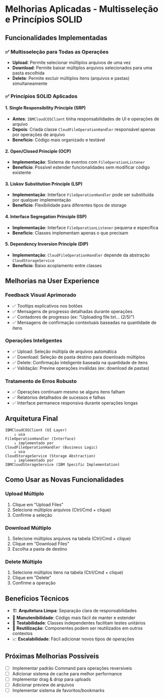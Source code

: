 # Melhorias Aplicadas - Multisseleção e Princípios SOLID

## Funcionalidades Implementadas

### ✅ Multisseleção para Todas as Operações
- **Upload**: Permite selecionar múltiplos arquivos de uma vez
- **Download**: Permite baixar múltiplos arquivos selecionados para uma pasta escolhida
- **Delete**: Permite excluir múltiplos itens (arquivos e pastas) simultaneamente

### ✅ Princípios SOLID Aplicados

#### 1. Single Responsibility Principle (SRP)
- **Antes**: `IBMCloudCOSClient` tinha responsabilidades de UI e operações de arquivo
- **Depois**: Criada classe `CloudFileOperationHandler` responsável apenas por operações de arquivo
- **Benefício**: Código mais organizado e testável

#### 2. Open/Closed Principle (OCP)
- **Implementação**: Sistema de eventos com `FileOperationListener`
- **Benefício**: Possível estender funcionalidades sem modificar código existente

#### 3. Liskov Substitution Principle (LSP)
- **Implementação**: Interface `FileOperationHandler` pode ser substituída por qualquer implementação
- **Benefício**: Flexibilidade para diferentes tipos de storage

#### 4. Interface Segregation Principle (ISP)
- **Implementação**: Interface `FileOperationListener` pequena e específica
- **Benefício**: Classes implementam apenas o que precisam

#### 5. Dependency Inversion Principle (DIP)
- **Implementação**: `CloudFileOperationHandler` depende da abstração `CloudStorageService`
- **Benefício**: Baixo acoplamento entre classes

## Melhorias na User Experience

### Feedback Visual Aprimorado
- ✅ Tooltips explicativos nos botões
- ✅ Mensagens de progresso detalhadas durante operações
- ✅ Contadores de progresso (ex: "Uploading file.txt... (2/5)")
- ✅ Mensagens de confirmação contextuais baseadas na quantidade de itens

### Operações Inteligentes
- ✅ Upload: Seleção múltipla de arquivos automática
- ✅ Download: Seleção de pasta destino para downloads múltiplos
- ✅ Delete: Confirmação inteligente baseada na quantidade de itens
- ✅ Validação: Previne operações inválidas (ex: download de pastas)

### Tratamento de Erros Robusto
- ✅ Operações continuam mesmo se alguns itens falham
- ✅ Relatórios detalhados de sucessos e falhas
- ✅ Interface permanece responsiva durante operações longas

## Arquitetura Final

```
IBMCloudCOSClient (UI Layer)
    ↓ usa
FileOperationHandler (Interface)
    ↓ implementado por
CloudFileOperationHandler (Business Logic)
    ↓ usa
CloudStorageService (Storage Abstraction)
    ↓ implementado por
IBMCloudStorageService (IBM Specific Implementation)
```

## Como Usar as Novas Funcionalidades

### Upload Múltiplo
1. Clique em "Upload Files"
2. Selecione múltiplos arquivos (Ctrl/Cmd + clique)
3. Confirme a seleção

### Download Múltiplo
1. Selecione múltiplos arquivos na tabela (Ctrl/Cmd + clique)
2. Clique em "Download Files"
3. Escolha a pasta de destino

### Delete Múltiplo
1. Selecione múltiplos itens na tabela (Ctrl/Cmd + clique)
2. Clique em "Delete"
3. Confirme a operação

## Benefícios Técnicos

- 🏗️ **Arquitetura Limpa**: Separação clara de responsabilidades
- 🔧 **Manutenibilidade**: Código mais fácil de manter e estender
- 🧪 **Testabilidade**: Classes independentes facilitam testes unitários
- 🔄 **Reutilização**: Componentes podem ser reutilizados em outros contextos
- 📈 **Escalabilidade**: Fácil adicionar novos tipos de operações

## Próximas Melhorias Possíveis

- [ ] Implementar padrão Command para operações reversíveis
- [ ] Adicionar sistema de cache para melhor performance
- [ ] Implementar drag & drop para uploads
- [ ] Adicionar preview de arquivos
- [ ] Implementar sistema de favoritos/bookmarks